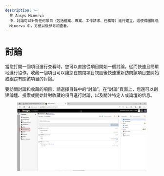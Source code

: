```yaml
---
description: >-
  在 Ansys Minerva
  中，討論可以針對任何項目（包括檔案、專案、工作請求、任務等）進行建立。這使得團隊成員可以在同一個平台上進行討論，方便協作和交流。您可以從項目頁面或討論頁面開始一個討論，邀請其他成員參與，並將討論內容記錄在
  Minerva 中，方便以後參考和查看。
---
```


# 討論

當您打開一個項目進行查看時，您可以直接從項目開始一個討論，從而快速且簡單地進行協作。收藏一個項目可以讓您在關閉項目視圖後快速重新訪問該項目並開始或跟踪有關該項目的討論。

要訪問討論和收藏的項目，請選擇目錄中的“討論”。在“討論”頁面上，您還可以創建論壇、搜索或開始針對收藏的項目進行討論，以及關注特定人或論壇的信息。

<figure><img src="../.gitbook/assets/image (7).png" alt=""><figcaption></figcaption></figure>
